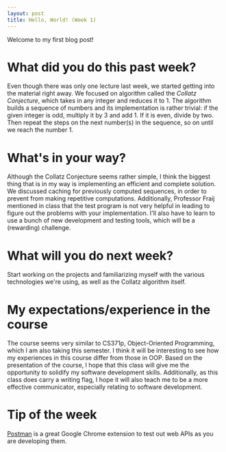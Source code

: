 ```yaml
---
layout: post
title: Hello, World! (Week 1)
---
```


Welcome to my first blog post!

# What did you do this past week?

Even though there was only one lecture last week, we started getting into the material right away. We focused on algorithm called the *Collatz Conjecture*, which takes in any integer and reduces it to 1. The algorithm builds a sequence of numbers and its implementation is rather trivial: if the given integer is odd, multiply it by 3 and add 1. If it is even, divide by two. Then repeat the steps on the next number(s) in the sequence, so on until we reach the number 1. 

# What's in your way?

Although the Collatz Conjecture seems rather simple, I think the biggest thing that is in my way is implementing an efficient and complete solution. We discussed caching for previously computed sequences, in order to prevent from making repetitive computations. Additionally, Professor Fraij mentioned in class that the test program is not very helpful in leading to figure out the problems with your implementation. I'll also have to learn to use a bunch of new development and testing tools, which will be a (rewarding) challenge. 

# What will you do next week?

Start working on the projects and familiarizing myself with the various technologies we're using, as well as the Collatz algorithm itself.

# My expectations/experience in the course

The course seems very similar to CS371p, Object-Oriented Programming, which I am also taking this semester. I think it will be interesting to see how my experiences in this course differ from those in OOP. Based on the presentation of the course, I hope that this class will give me the opportunity to solidify my software development skills. Additionally, as this class does carry a writing flag, I hope it will also teach me to be a more effective communicator, especially relating to software development. 

# Tip of the week

[Postman](https://www.getpostman.com/) is a great Google Chrome extension to test out web APIs as you are developing them. 
